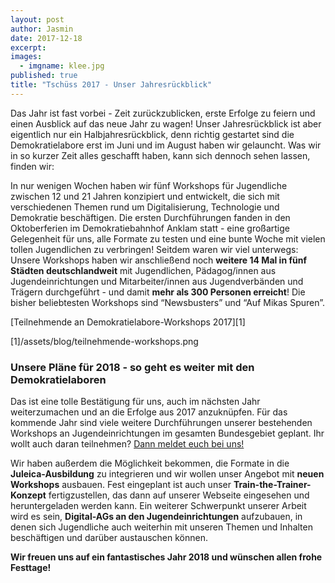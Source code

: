 ```yaml
---
layout: post
author: Jasmin
date: 2017-12-18
excerpt: 
images:
  - imgname: klee.jpg
published: true
title: "Tschüss 2017 - Unser Jahresrückblick"
---
```


Das Jahr ist fast vorbei - Zeit zurückzublicken, erste Erfolge zu feiern und einen Ausblick auf das neue Jahr zu wagen! Unser Jahresrückblick ist aber eigentlich nur ein Halbjahresrückblick, denn richtig gestartet sind die Demokratielabore erst im Juni und im August haben wir gelauncht. Was wir in so kurzer Zeit alles geschafft haben, kann sich dennoch sehen lassen, finden wir: 

In nur wenigen Wochen haben wir fünf Workshops für Jugendliche zwischen 12 und 21 Jahren konzipiert und entwickelt, die sich mit verschiedenen Themen rund um Digitalisierung, Technologie und Demokratie beschäftigen. Die ersten Durchführungen fanden in den Oktoberferien im Demokratiebahnhof Anklam statt - eine großartige Gelegenheit für uns, alle Formate zu testen und eine bunte Woche mit vielen tollen Jugendlichen zu verbringen! Seitdem waren wir viel unterwegs: Unsere Workshops haben wir anschließend noch **weitere 14 Mal in fünf Städten deutschlandweit** mit Jugendlichen, Pädagog/innen aus Jugendeinrichtungen und Mitarbeiter/innen aus Jugendverbänden und Trägern durchgeführt - und damit **mehr als 300 Personen erreicht**! Die bisher beliebtesten Workshops sind “Newsbusters” und “Auf Mikas Spuren”.

[Teilnehmende an Demokratielabore-Workshops 2017][1]

[1]/assets/blog/teilnehmende-workshops.png

### Unsere Pläne für 2018 - so geht es weiter mit den Demokratielaboren

Das ist eine tolle Bestätigung für uns, auch im nächsten Jahr weiterzumachen und an die Erfolge aus 2017 anzuknüpfen. Für das kommende Jahr sind viele weitere Durchführungen unserer bestehenden Workshops an Jugendeinrichtungen im gesamten Bundesgebiet geplant. Ihr wollt auch daran teilnehmen? [Dann meldet euch bei uns!](mailto:info@demokratielabore.de)  

Wir haben außerdem die Möglichkeit bekommen, die Formate in die **Juleica-Ausbildung** zu integrieren und wir wollen unser Angebot mit **neuen Workshops** ausbauen. Fest eingeplant ist auch unser **Train-the-Trainer-Konzept** fertigzustellen, das dann auf unserer Webseite eingesehen und heruntergeladen werden kann. Ein weiterer Schwerpunkt unserer Arbeit wird es sein, **Digital-AGs an den Jugendeinrichtungen** aufzubauen, in denen sich Jugendliche auch weiterhin mit unseren Themen und Inhalten beschäftigen und darüber austauschen können. 

**Wir freuen uns auf ein fantastisches Jahr 2018 und wünschen allen frohe Festtage!** 
